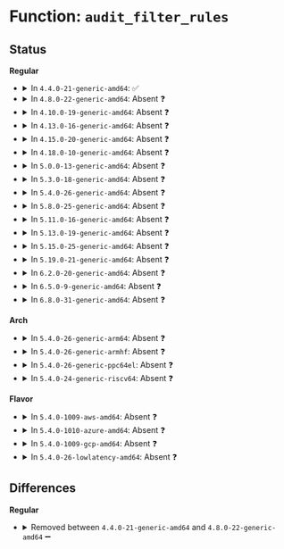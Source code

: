 # Function: <code>audit_filter_rules</code>

## Status
<b>Regular</b>
<ul>
<li>
<details>
<summary>In <code>4.4.0-21-generic-amd64</code>: ✅</summary>

```c
int audit_filter_rules(struct task_struct * tsk, struct audit_krule * rule, struct audit_context * ctx, struct audit_names * name, enum audit_state * state, bool task_creation)
```

```json
{
  "name": "audit_filter_rules",
  "collision_type": "Unique Static",
  "inline_type": "No",
  "funcs": [
    {
      "addr": 18446744071580052688,
      "name": "audit_filter_rules",
      "external": false,
      "loc": "kernel/auditsc.c:438",
      "file": "kernel/auditsc.c",
      "inline": "seen, unknown",
      "caller_inline": [],
      "caller_func": [
        "kernel/auditsc.c:audit_filter_syscall",
        "kernel/auditsc.c:audit_filter_inodes",
        "kernel/auditsc.c:audit_alloc"
      ]
    }
  ],
  "symbols": [
    {
      "addr": 18446744071580052688,
      "name": "audit_filter_rules",
      "section": ".text",
      "bind": "STB_LOCAL",
      "size": 3629
    }
  ]
}
```
</details>
</li>
<li>
<details>
<summary>In <code>4.8.0-22-generic-amd64</code>: Absent ❓</summary>

```json
{
  "name": "audit_filter_rules",
  "collision_type": "Unique Static",
  "inline_type": "Selective",
  "funcs": [
    {
      "addr": 18446744071580085728,
      "name": "audit_filter_rules",
      "external": false,
      "loc": "kernel/auditsc.c:439",
      "file": "kernel/auditsc.c",
      "inline": "not declared, inlined",
      "caller_inline": [],
      "caller_func": [
        "kernel/auditsc.c:audit_alloc",
        "kernel/auditsc.c:audit_filter_inodes",
        "kernel/auditsc.c:audit_filter_syscall"
      ]
    }
  ],
  "symbols": [
    {
      "addr": 18446744071580085728,
      "name": "audit_filter_rules.constprop.9",
      "section": ".text",
      "bind": "STB_LOCAL",
      "size": 3825
    }
  ]
}
```
</details>
</li>
<li>
<details>
<summary>In <code>4.10.0-19-generic-amd64</code>: Absent ❓</summary>

```json
{
  "name": "audit_filter_rules",
  "collision_type": "Unique Static",
  "inline_type": "Selective",
  "funcs": [
    {
      "addr": 18446744071580125984,
      "name": "audit_filter_rules",
      "external": false,
      "loc": "kernel/auditsc.c:439",
      "file": "kernel/auditsc.c",
      "inline": "not declared, inlined",
      "caller_inline": [],
      "caller_func": [
        "kernel/auditsc.c:audit_alloc",
        "kernel/auditsc.c:audit_filter_inodes",
        "kernel/auditsc.c:audit_filter_syscall"
      ]
    }
  ],
  "symbols": [
    {
      "addr": 18446744071580125984,
      "name": "audit_filter_rules.constprop.11",
      "section": ".text",
      "bind": "STB_LOCAL",
      "size": 3880
    }
  ]
}
```
</details>
</li>
<li>
<details>
<summary>In <code>4.13.0-16-generic-amd64</code>: Absent ❓</summary>

```json
{
  "name": "audit_filter_rules",
  "collision_type": "Unique Static",
  "inline_type": "Selective",
  "funcs": [
    {
      "addr": 18446744071580131664,
      "name": "audit_filter_rules",
      "external": false,
      "loc": "kernel/auditsc.c:440",
      "file": "kernel/auditsc.c",
      "inline": "not declared, inlined",
      "caller_inline": [],
      "caller_func": [
        "kernel/auditsc.c:audit_alloc"
      ]
    }
  ],
  "symbols": [
    {
      "addr": 18446744071580131664,
      "name": "audit_filter_rules.constprop.13",
      "section": ".text",
      "bind": "STB_LOCAL",
      "size": 3875
    }
  ]
}
```
</details>
</li>
<li>
<details>
<summary>In <code>4.15.0-20-generic-amd64</code>: Absent ❓</summary>

```json
{
  "name": "audit_filter_rules",
  "collision_type": "Unique Static",
  "inline_type": "Selective",
  "funcs": [
    {
      "addr": 18446744071580184096,
      "name": "audit_filter_rules",
      "external": false,
      "loc": "kernel/auditsc.c:440",
      "file": "kernel/auditsc.c",
      "inline": "not declared, inlined",
      "caller_inline": [],
      "caller_func": [
        "kernel/auditsc.c:audit_alloc"
      ]
    }
  ],
  "symbols": [
    {
      "addr": 18446744071580184096,
      "name": "audit_filter_rules.constprop.13",
      "section": ".text",
      "bind": "STB_LOCAL",
      "size": 3902
    }
  ]
}
```
</details>
</li>
<li>
<details>
<summary>In <code>4.18.0-10-generic-amd64</code>: Absent ❓</summary>

```json
{
  "name": "audit_filter_rules",
  "collision_type": "Unique Static",
  "inline_type": "Selective",
  "funcs": [
    {
      "addr": 18446744071580243920,
      "name": "audit_filter_rules",
      "external": false,
      "loc": "kernel/auditsc.c:444",
      "file": "kernel/auditsc.c",
      "inline": "not declared, inlined",
      "caller_inline": [],
      "caller_func": [
        "kernel/auditsc.c:audit_alloc"
      ]
    }
  ],
  "symbols": [
    {
      "addr": 18446744071580243920,
      "name": "audit_filter_rules.constprop.16",
      "section": ".text",
      "bind": "STB_LOCAL",
      "size": 3956
    }
  ]
}
```
</details>
</li>
<li>
<details>
<summary>In <code>5.0.0-13-generic-amd64</code>: Absent ❓</summary>

```json
{
  "name": "audit_filter_rules",
  "collision_type": "Unique Static",
  "inline_type": "Selective",
  "funcs": [
    {
      "addr": 18446744071580298112,
      "name": "audit_filter_rules",
      "external": false,
      "loc": "kernel/auditsc.c:438",
      "file": "kernel/auditsc.c",
      "inline": "not declared, inlined",
      "caller_inline": [],
      "caller_func": [
        "kernel/auditsc.c:audit_alloc"
      ]
    }
  ],
  "symbols": [
    {
      "addr": 18446744071580298112,
      "name": "audit_filter_rules.constprop.18",
      "section": ".text",
      "bind": "STB_LOCAL",
      "size": 4376
    }
  ]
}
```
</details>
</li>
<li>
<details>
<summary>In <code>5.3.0-18-generic-amd64</code>: Absent ❓</summary>

```json
{
  "name": "audit_filter_rules",
  "collision_type": "Unique Static",
  "inline_type": "Selective",
  "funcs": [
    {
      "addr": 18446744071580351104,
      "name": "audit_filter_rules",
      "external": false,
      "loc": "kernel/auditsc.c:438",
      "file": "kernel/auditsc.c",
      "inline": "not declared, inlined",
      "caller_inline": [],
      "caller_func": [
        "kernel/auditsc.c:audit_alloc"
      ]
    }
  ],
  "symbols": [
    {
      "addr": 18446744071580351104,
      "name": "audit_filter_rules.constprop.0",
      "section": ".text",
      "bind": "STB_LOCAL",
      "size": 3657
    }
  ]
}
```
</details>
</li>
<li>
<details>
<summary>In <code>5.4.0-26-generic-amd64</code>: Absent ❓</summary>

```json
{
  "name": "audit_filter_rules",
  "collision_type": "Unique Static",
  "inline_type": "Selective",
  "funcs": [
    {
      "addr": 18446744071580399872,
      "name": "audit_filter_rules",
      "external": false,
      "loc": "kernel/auditsc.c:438",
      "file": "kernel/auditsc.c",
      "inline": "not declared, inlined",
      "caller_inline": [],
      "caller_func": [
        "kernel/auditsc.c:audit_alloc"
      ]
    }
  ],
  "symbols": [
    {
      "addr": 18446744071580399872,
      "name": "audit_filter_rules.constprop.0",
      "section": ".text",
      "bind": "STB_LOCAL",
      "size": 3657
    }
  ]
}
```
</details>
</li>
<li>
<details>
<summary>In <code>5.8.0-25-generic-amd64</code>: Absent ❓</summary>

```json
{
  "name": "audit_filter_rules",
  "collision_type": "Unique Static",
  "inline_type": "Selective",
  "funcs": [
    {
      "addr": 18446744071580474992,
      "name": "audit_filter_rules",
      "external": false,
      "loc": "kernel/auditsc.c:449",
      "file": "kernel/auditsc.c",
      "inline": "not declared, inlined",
      "caller_inline": [],
      "caller_func": [
        "kernel/auditsc.c:audit_alloc"
      ]
    }
  ],
  "symbols": [
    {
      "addr": 18446744071580474992,
      "name": "audit_filter_rules.constprop.0",
      "section": ".text",
      "bind": "STB_LOCAL",
      "size": 3459
    }
  ]
}
```
</details>
</li>
<li>
<details>
<summary>In <code>5.11.0-16-generic-amd64</code>: Absent ❓</summary>

```json
{
  "name": "audit_filter_rules",
  "collision_type": "Unique Static",
  "inline_type": "Selective",
  "funcs": [
    {
      "addr": 18446744071580463136,
      "name": "audit_filter_rules",
      "external": false,
      "loc": "kernel/auditsc.c:465",
      "file": "kernel/auditsc.c",
      "inline": "not declared, inlined",
      "caller_inline": [],
      "caller_func": [
        "kernel/auditsc.c:audit_alloc"
      ]
    }
  ],
  "symbols": [
    {
      "addr": 18446744071580463136,
      "name": "audit_filter_rules.constprop.0",
      "section": ".text",
      "bind": "STB_LOCAL",
      "size": 3526
    }
  ]
}
```
</details>
</li>
<li>
<details>
<summary>In <code>5.13.0-19-generic-amd64</code>: Absent ❓</summary>

```json
{
  "name": "audit_filter_rules",
  "collision_type": "Unique Static",
  "inline_type": "Selective",
  "funcs": [
    {
      "addr": 18446744071580466880,
      "name": "audit_filter_rules",
      "external": false,
      "loc": "kernel/auditsc.c:465",
      "file": "kernel/auditsc.c",
      "inline": "not declared, inlined",
      "caller_inline": [],
      "caller_func": [
        "kernel/auditsc.c:audit_alloc"
      ]
    }
  ],
  "symbols": [
    {
      "addr": 18446744071580466880,
      "name": "audit_filter_rules.constprop.0",
      "section": ".text",
      "bind": "STB_LOCAL",
      "size": 3549
    }
  ]
}
```
</details>
</li>
<li>
<details>
<summary>In <code>5.15.0-25-generic-amd64</code>: Absent ❓</summary>

```json
{
  "name": "audit_filter_rules",
  "collision_type": "Unique Static",
  "inline_type": "Selective",
  "funcs": [
    {
      "addr": 0,
      "name": "audit_filter_rules",
      "external": false,
      "loc": "kernel/auditsc.c:471",
      "file": "kernel/auditsc.c",
      "inline": "not declared, inlined",
      "caller_inline": [],
      "caller_func": [
        "kernel/auditsc.c:audit_alloc"
      ]
    }
  ],
  "symbols": [
    {
      "addr": 18446744071580633872,
      "name": "audit_filter_rules.constprop.0",
      "section": ".text",
      "bind": "STB_LOCAL",
      "size": 3560
    },
    {
      "addr": 18446744071592162689,
      "name": "audit_filter_rules.constprop.0.cold",
      "section": ".text",
      "bind": "STB_LOCAL",
      "size": 42
    }
  ]
}
```
</details>
</li>
<li>
<details>
<summary>In <code>5.19.0-21-generic-amd64</code>: Absent ❓</summary>

```json
{
  "name": "audit_filter_rules",
  "collision_type": "Unique Static",
  "inline_type": "Selective",
  "funcs": [
    {
      "addr": 18446744071580841440,
      "name": "audit_filter_rules",
      "external": false,
      "loc": "kernel/auditsc.c:461",
      "file": "kernel/auditsc.c",
      "inline": "not declared, inlined",
      "caller_inline": [],
      "caller_func": [
        "kernel/auditsc.c:audit_alloc",
        "kernel/auditsc.c:audit_filter_syscall",
        "kernel/auditsc.c:audit_filter_uring"
      ]
    }
  ],
  "symbols": [
    {
      "addr": 18446744071580841440,
      "name": "audit_filter_rules.constprop.0",
      "section": ".text",
      "bind": "STB_LOCAL",
      "size": 3549
    }
  ]
}
```
</details>
</li>
<li>
<details>
<summary>In <code>6.2.0-20-generic-amd64</code>: Absent ❓</summary>

```json
{
  "name": "audit_filter_rules",
  "collision_type": "Unique Static",
  "inline_type": "Selective",
  "funcs": [
    {
      "addr": 18446744071581128512,
      "name": "audit_filter_rules",
      "external": false,
      "loc": "kernel/auditsc.c:461",
      "file": "kernel/auditsc.c",
      "inline": "not declared, inlined",
      "caller_inline": [],
      "caller_func": [
        "kernel/auditsc.c:audit_alloc",
        "kernel/auditsc.c:__audit_filter_op"
      ]
    }
  ],
  "symbols": [
    {
      "addr": 18446744071581128512,
      "name": "audit_filter_rules.constprop.0",
      "section": ".text",
      "bind": "STB_LOCAL",
      "size": 3549
    }
  ]
}
```
</details>
</li>
<li>
<details>
<summary>In <code>6.5.0-9-generic-amd64</code>: Absent ❓</summary>

```json
{
  "name": "audit_filter_rules",
  "collision_type": "Unique Static",
  "inline_type": "Selective",
  "funcs": [
    {
      "addr": 18446744071581218272,
      "name": "audit_filter_rules",
      "external": false,
      "loc": "kernel/auditsc.c:462",
      "file": "kernel/auditsc.c",
      "inline": "not declared, inlined",
      "caller_inline": [],
      "caller_func": [
        "kernel/auditsc.c:audit_alloc",
        "kernel/auditsc.c:__audit_filter_op"
      ]
    }
  ],
  "symbols": [
    {
      "addr": 18446744071581218272,
      "name": "audit_filter_rules.isra.0",
      "section": ".text",
      "bind": "STB_LOCAL",
      "size": 3904
    }
  ]
}
```
</details>
</li>
<li>
<details>
<summary>In <code>6.8.0-31-generic-amd64</code>: Absent ❓</summary>

```json
{
  "name": "audit_filter_rules",
  "collision_type": "Unique Static",
  "inline_type": "Selective",
  "funcs": [
    {
      "addr": 18446744071581324720,
      "name": "audit_filter_rules",
      "external": false,
      "loc": "kernel/auditsc.c:464",
      "file": "kernel/auditsc.c",
      "inline": "not declared, inlined",
      "caller_inline": [],
      "caller_func": [
        "kernel/auditsc.c:audit_alloc",
        "kernel/auditsc.c:__audit_filter_op"
      ]
    }
  ],
  "symbols": [
    {
      "addr": 18446744071581324720,
      "name": "audit_filter_rules.isra.0",
      "section": ".text",
      "bind": "STB_LOCAL",
      "size": 3680
    }
  ]
}
```
</details>
</li>
</ul>
<b>Arch</b>
<ul>
<li>
<details>
<summary>In <code>5.4.0-26-generic-arm64</code>: Absent ❓</summary>

```json
{
  "name": "audit_filter_rules",
  "collision_type": "Unique Static",
  "inline_type": "Selective",
  "funcs": [
    {
      "addr": 18446603336491662568,
      "name": "audit_filter_rules",
      "external": false,
      "loc": "kernel/auditsc.c:438",
      "file": "kernel/auditsc.c",
      "inline": "not declared, inlined",
      "caller_inline": [],
      "caller_func": [
        "kernel/auditsc.c:audit_alloc"
      ]
    }
  ],
  "symbols": [
    {
      "addr": 18446603336491662568,
      "name": "audit_filter_rules.isra.0",
      "section": ".text",
      "bind": "STB_LOCAL",
      "size": 2936
    }
  ]
}
```
</details>
</li>
<li>
<details>
<summary>In <code>5.4.0-26-generic-armhf</code>: Absent ❓</summary>

```json
{
  "name": "audit_filter_rules",
  "collision_type": "Unique Static",
  "inline_type": "Selective",
  "funcs": [
    {
      "addr": 3225619224,
      "name": "audit_filter_rules",
      "external": false,
      "loc": "kernel/auditsc.c:438",
      "file": "kernel/auditsc.c",
      "inline": "not declared, inlined",
      "caller_inline": [],
      "caller_func": [
        "kernel/auditsc.c:audit_alloc"
      ]
    }
  ],
  "symbols": [
    {
      "addr": 3225619224,
      "name": "audit_filter_rules.constprop.0",
      "section": ".text",
      "bind": "STB_LOCAL",
      "size": 3980
    }
  ]
}
```
</details>
</li>
<li>
<details>
<summary>In <code>5.4.0-26-generic-ppc64el</code>: Absent ❓</summary>

```json
{
  "name": "audit_filter_rules",
  "collision_type": "Unique Static",
  "inline_type": "Selective",
  "funcs": [
    {
      "addr": 13835058055284665184,
      "name": "audit_filter_rules",
      "external": false,
      "loc": "kernel/auditsc.c:438",
      "file": "kernel/auditsc.c",
      "inline": "not declared, inlined",
      "caller_inline": [],
      "caller_func": [
        "kernel/auditsc.c:audit_alloc"
      ]
    }
  ],
  "symbols": [
    {
      "addr": 13835058055284665184,
      "name": "audit_filter_rules.isra.0",
      "section": ".text",
      "bind": "STB_LOCAL",
      "size": 4532
    }
  ]
}
```
</details>
</li>
<li>
<details>
<summary>In <code>5.4.0-24-generic-riscv64</code>: Absent ❓</summary>

```json
{
  "name": "audit_filter_rules",
  "collision_type": "Unique Static",
  "inline_type": "Selective",
  "funcs": [
    {
      "addr": 18446743936272054648,
      "name": "audit_filter_rules",
      "external": false,
      "loc": "kernel/auditsc.c:438",
      "file": "kernel/auditsc.c",
      "inline": "not declared, inlined",
      "caller_inline": [],
      "caller_func": [
        "kernel/auditsc.c:audit_alloc"
      ]
    }
  ],
  "symbols": [
    {
      "addr": 18446743936272054648,
      "name": "audit_filter_rules.isra.0",
      "section": ".text",
      "bind": "STB_LOCAL",
      "size": 2582
    }
  ]
}
```
</details>
</li>
</ul>
<b>Flavor</b>
<ul>
<li>
<details>
<summary>In <code>5.4.0-1009-aws-amd64</code>: Absent ❓</summary>

```json
{
  "name": "audit_filter_rules",
  "collision_type": "Unique Static",
  "inline_type": "Selective",
  "funcs": [
    {
      "addr": 18446744071580368672,
      "name": "audit_filter_rules",
      "external": false,
      "loc": "kernel/auditsc.c:438",
      "file": "kernel/auditsc.c",
      "inline": "not declared, inlined",
      "caller_inline": [],
      "caller_func": [
        "kernel/auditsc.c:audit_alloc"
      ]
    }
  ],
  "symbols": [
    {
      "addr": 18446744071580368672,
      "name": "audit_filter_rules.constprop.0",
      "section": ".text",
      "bind": "STB_LOCAL",
      "size": 3657
    }
  ]
}
```
</details>
</li>
<li>
<details>
<summary>In <code>5.4.0-1010-azure-amd64</code>: Absent ❓</summary>

```json
{
  "name": "audit_filter_rules",
  "collision_type": "Unique Static",
  "inline_type": "Selective",
  "funcs": [
    {
      "addr": 18446744071580315840,
      "name": "audit_filter_rules",
      "external": false,
      "loc": "kernel/auditsc.c:438",
      "file": "kernel/auditsc.c",
      "inline": "not declared, inlined",
      "caller_inline": [],
      "caller_func": [
        "kernel/auditsc.c:audit_alloc"
      ]
    }
  ],
  "symbols": [
    {
      "addr": 18446744071580315840,
      "name": "audit_filter_rules.constprop.0",
      "section": ".text",
      "bind": "STB_LOCAL",
      "size": 3657
    }
  ]
}
```
</details>
</li>
<li>
<details>
<summary>In <code>5.4.0-1009-gcp-amd64</code>: Absent ❓</summary>

```json
{
  "name": "audit_filter_rules",
  "collision_type": "Unique Static",
  "inline_type": "Selective",
  "funcs": [
    {
      "addr": 18446744071580359920,
      "name": "audit_filter_rules",
      "external": false,
      "loc": "kernel/auditsc.c:438",
      "file": "kernel/auditsc.c",
      "inline": "not declared, inlined",
      "caller_inline": [],
      "caller_func": [
        "kernel/auditsc.c:audit_alloc"
      ]
    }
  ],
  "symbols": [
    {
      "addr": 18446744071580359920,
      "name": "audit_filter_rules.constprop.0",
      "section": ".text",
      "bind": "STB_LOCAL",
      "size": 3657
    }
  ]
}
```
</details>
</li>
<li>
<details>
<summary>In <code>5.4.0-26-lowlatency-amd64</code>: Absent ❓</summary>

```json
{
  "name": "audit_filter_rules",
  "collision_type": "Unique Static",
  "inline_type": "Selective",
  "funcs": [
    {
      "addr": 18446744071580415232,
      "name": "audit_filter_rules",
      "external": false,
      "loc": "kernel/auditsc.c:438",
      "file": "kernel/auditsc.c",
      "inline": "not declared, inlined",
      "caller_inline": [],
      "caller_func": [
        "kernel/auditsc.c:audit_alloc"
      ]
    }
  ],
  "symbols": [
    {
      "addr": 18446744071580415232,
      "name": "audit_filter_rules.constprop.0",
      "section": ".text",
      "bind": "STB_LOCAL",
      "size": 3695
    }
  ]
}
```
</details>
</li>
</ul>

## Differences
<b>Regular</b>
<ul>
<li>
<details>
<summary>Removed between <code>4.4.0-21-generic-amd64</code> and <code>4.8.0-22-generic-amd64</code> ➖</summary>

```c
int audit_filter_rules(struct task_struct * tsk, struct audit_krule * rule, struct audit_context * ctx, struct audit_names * name, enum audit_state * state, bool task_creation)
```
</details>
</li>
</ul>
